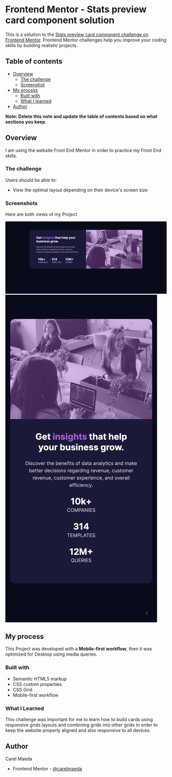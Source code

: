 # Frontend Mentor - Stats preview card component solution

This is a solution to the [Stats preview card component challenge on Frontend Mentor](https://www.frontendmentor.io/challenges/stats-preview-card-component-8JqbgoU62). Frontend Mentor challenges help you improve your coding skills by building realistic projects. 

## Table of contents

- [Overview](#overview)
  - [The challenge](#the-challenge)
  - [Screenshot](#screenshot)
- [My process](#my-process)
  - [Built with](#built-with)
  - [What I learned](#what-i-learned)
- [Author](#author)

**Note: Delete this note and update the table of contents based on what sections you keep.**

## Overview

I am using the website Front End Mentor in order to practice my Front End skills.

### The challenge

Users should be able to:

- View the optimal layout depending on their device's screen size

### Screenshots

Here are both views of my Project


![desktop screenshot](./screenshots/screenshot-desktop.png)
![mobile screenshot](./screenshots/screenshot-mobile.png)


## My process

This Project was developed with a **Mobile-first workflow**, then it was optimized for Desktop using media queries.

### Built with

- Semantic HTML5 markup
- CSS custom properties
- CSS Grid
- Mobile-first workflow

### What I Learned

This challenge was important for me to learn how to build cards using responsive grids layouts and combining grids into other grids in order to keep the website properly aligned and also responsive to all devices.



## Author

Carel Maeda
- Frontend Mentor - [@carelmaeda](https://www.frontendmentor.io/profile/carelmaeda)
